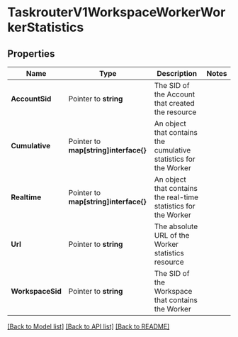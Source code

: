 # TaskrouterV1WorkspaceWorkerWorkerStatistics

## Properties

Name | Type | Description | Notes
------------ | ------------- | ------------- | -------------
**AccountSid** | Pointer to **string** | The SID of the Account that created the resource |
**Cumulative** | Pointer to **map[string]interface{}** | An object that contains the cumulative statistics for the Worker |
**Realtime** | Pointer to **map[string]interface{}** | An object that contains the real-time statistics for the Worker |
**Url** | Pointer to **string** | The absolute URL of the Worker statistics resource |
**WorkspaceSid** | Pointer to **string** | The SID of the Workspace that contains the Worker |

[[Back to Model list]](../README.md#documentation-for-models) [[Back to API list]](../README.md#documentation-for-api-endpoints) [[Back to README]](../README.md)


